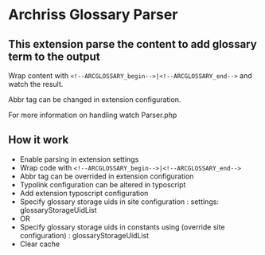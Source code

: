 # Archriss Glossary Parser #

## This extension parse the content to add glossary term to the output ##

Wrap content with `<!--ARCGLOSSARY_begin-->|<!--ARCGLOSSARY_end-->` and watch the result.

Abbr tag can be changed in extension configuration.

For more information on handling watch Parser.php

## How it work

- Enable parsing in extension settings
- Wrap code with `<!--ARCGLOSSARY_begin-->|<!--ARCGLOSSARY_end-->`
- Abbr tag can be overrided in extension configuration
- Typolink configuration can be altered in typoscript
- Add extension typoscript configuration
- Specify glossary storage uids in site configuration : settings: glossaryStorageUidList
- OR
- Specify glossary storage uids in constants using (override site configuration) : glossaryStorageUidList
- Clear cache
